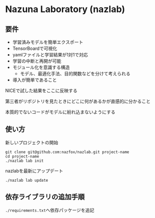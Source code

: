 # Nazuna Laboratory (nazlab)

## 要件

- 学習済みモデルを簡単エクスポート
- TensorBoardで可視化
- yamlファイルと学習結果が1対1で対応
- 学習の中断と再開が可能
- モジュール化を意識する構造
  - モデル、最適化手法、目的関数などを分けて考えられる
- 導入が簡単であること

NICEで試した結果をここに反映する

第三者がリポジトリを見たときにどこに何があるかが直感的に分かること

本質的でないコードがモデルに紛れ込まないようにする

## 使い方

新しいプロジェクトの開始

```
git clone git@github.com:nazfox/nazlab.git project-name
cd project-name
./nazlab lab init
```

nazlabを最新にアップデート

```
./nazlab lab update
```


## 依存ライブラリの追加手順

`./requirements.txt`へ依存パッケージを追記

